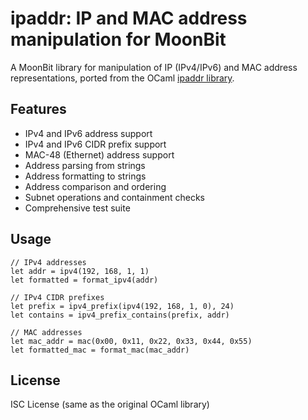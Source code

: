# ipaddr: IP and MAC address manipulation for MoonBit

A MoonBit library for manipulation of IP (IPv4/IPv6) and MAC address representations, ported from the OCaml [ipaddr library](https://github.com/mirage/ocaml-ipaddr).

## Features

- IPv4 and IPv6 address support
- IPv4 and IPv6 CIDR prefix support  
- MAC-48 (Ethernet) address support
- Address parsing from strings
- Address formatting to strings
- Address comparison and ordering
- Subnet operations and containment checks
- Comprehensive test suite

## Usage

```moonbit
// IPv4 addresses
let addr = ipv4(192, 168, 1, 1)
let formatted = format_ipv4(addr)

// IPv4 CIDR prefixes
let prefix = ipv4_prefix(ipv4(192, 168, 1, 0), 24)
let contains = ipv4_prefix_contains(prefix, addr)

// MAC addresses
let mac_addr = mac(0x00, 0x11, 0x22, 0x33, 0x44, 0x55)
let formatted_mac = format_mac(mac_addr)
```

## License

ISC License (same as the original OCaml library)